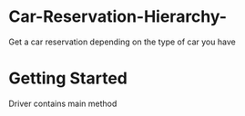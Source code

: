 # Car-Reservation-Hierarchy-
Get a car reservation depending on the type of car you have
# Getting Started
Driver contains main method
